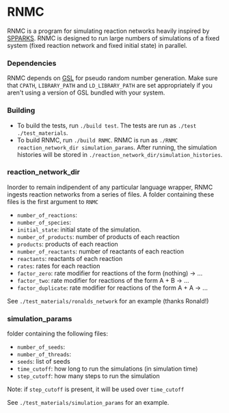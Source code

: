 # RNMC

RNMC is a program for simulating reaction networks heavily inspired by [SPPARKS](https://spparks.sandia.gov/). RNMC is designed to run large numbers of simulations of a fixed system (fixed reaction network and fixed initial state) in parallel.

### Dependencies

RNMC depends on [GSL](https://www.gnu.org/software/gsl/) for pseudo random number generation. Make sure that `CPATH`, `LIBRARY_PATH` and `LD_LIBRARY_PATH` are set appropriately if you aren't using a version of GSL bundled with your system.

### Building

- To build the tests, run `./build test`. The tests are run as `./test ./test_materials`.
- To build RNMC, run `./build RNMC`. RNMC is run as `./RNMC reaction_network_dir simulation_params`. After running, the simulation histories will be stored in `./reaction_network_dir/simulation_histories`.

### reaction_network_dir

Inorder to remain indipendent of any particular language wrapper, RNMC ingests reaction networks from a series of files. A folder containing these files is the first argument to `RNMC`
- `number_of_reactions`:
- `number_of_species`:
- `initial_state`: initial state of the simulation.
- `number_of_products`: number of products of each reaction
- `products`: products of each reaction
- `number_of_reactants`: number of reactants of each reaction
- `reactants`: reactants of each reaction
- `rates`: rates for each reaction
- `factor_zero`: rate modifier for reactions of the form (nothing) -> ...
- `factor_two`: rate modifier for reactions of the form A + B -> ...
- `factor_duplicate`: rate modifier for reactions of the form A + A -> ...

See `./test_materials/ronalds_network` for an example (thanks Ronald!)


### simulation_params

folder containing the following files:

- `number_of_seeds`:
- `number_of_threads`:
- `seeds`: list of seeds
- `time_cutoff`: how long to run the simulations (in simulation time)
- `step_cutoff`: how many steps to run the simulation

Note: if `step_cutoff` is present, it will be used over `time_cutoff`

See `./test_materials/simulation_params` for an example.

